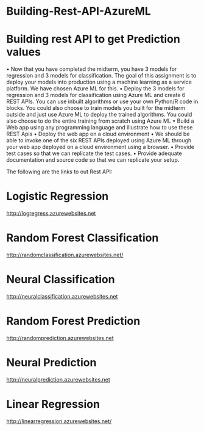# Building-Rest-API-AzureML

# Building rest API to get Prediction values

• Now that you have completed the midterm, you have 3 models for regression and 3 models for classification. The goal of this assignment is to deploy your models into production using a machine learning as a service platform. We have chosen Azure ML for this.
• Deploy the 3 models for regression and 3 models for classification using Azure ML and create 6 REST APIs. You can use inbuilt algorithms or use your own Python/R code in blocks. You could also choose to train models you built for the midterm outside and just use Azure ML to deploy the trained algorithms. You could also choose to do the entire training from scratch using Azure ML
• Build a Web app using any programming language and illustrate how to use these REST Apis
• Deploy the web app on a cloud environment
• We should be able to invoke one of the six REST APIs deployed using Azure ML through your web app deployed on a cloud environment using a browser.
• Provide test cases so that we can replicate the test cases.
• Provide adequate documentation and source code so that we can replicate your setup.

The following are the links to out Rest API:
# Logistic Regression
http://logregress.azurewebsites.net

# Random Forest Classification
http://randomclassification.azurewebsites.net/

# Neural Classification
http://neuralclassification.azurewebsites.net

# Random Forest Prediction

http://randomprediction.azurewebsites.net

# Neural Prediction

http://neuralprediction.azurewebsites.net

# Linear Regression

http://linearregression.azurewebsites.net/
